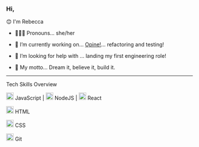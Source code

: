 ### Hi,

😊 I'm Rebecca



- 👱🏻‍♀️ Pronouns... she/her

- 🌱 I’m currently working on... [Opine!](https://github.com/rebecca1231/Opine)...  refactoring and testing!

- 🤔 I’m looking for help with ... landing my first engineering role!

- 💬 My motto...  Dream it, believe it, build it. 


---

Tech Skills Overview

[<img src="https://simpleicons.org/icons/javascript.svg" width="20"/>](https://simpleicons.org/icons/javascript.svg) JavaScript | [<img src="https://simpleicons.org/icons/node-dot-js.svg" width="20"/>](https://simpleicons.org/icons/node-dot-js.svg) NodeJS | [<img src="https://simpleicons.org/icons/react.svg" width="20"/>](https://simpleicons.org/icons/react.svg) React     

[<img src="https://simpleicons.org/icons/html5.svg" width="20"/>](https://simpleicons.org/icons/html5.svg) HTML

[<img src="https://simpleicons.org/icons/css3.svg" width="20"/>](https://simpleicons.org/icons/css3.svg) CSS

[<img src="https://simpleicons.org/icons/git.svg" width="20"/>](https://simpleicons.org/icons/git.svg) Git


<!--
**rebecca1231/rebecca1231** is a ✨ _special_ ✨ repository because its `README.md` (this file) appears on your GitHub profile.
- 👯 I’m looking to collaborate on ... 
- 📫 How to reach me: ...


- ⚡ Fun fact: ... 

-->
